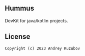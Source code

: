 ## Hummus

DevKit for java/kotlin projects.


## License
```
Copyright (c) 2023 Andrey Kuzubov
```

